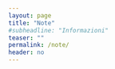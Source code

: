 ```yaml
---
layout: page
title: "Note"
#subheadline: "Informazioni"
teaser: ""
permalink: /note/
header: no
---
```


<!--
1. [`Probability recall.`{:.filelink}]({{ site.baseurl }}{%link note/A-probability_recall-notes.pdf %}) Richiami di probabilità
1. [`Graphical models.`{:.filelink}]({{ site.baseurl }}{%link note/B-graphical_models-notes.pdf %}) Introduzione ai modelli grafici
1. [`Metodi montecarlo.`{:.filelink}]({{ site.baseurl }}{%link note/C-sampling-notes.pdf %}) Introduzione ai metodi montecarlo
1. [`Fondamenti.`{:.filelink}]({{ site.baseurl }}{%link note/1-foundations-notes.pdf %}) Concetti fondamentali del machine learning
1. [`Probabilità e apprendimento.`{:.filelink}]({{ site.baseurl }}{%link note/2-probabilistic-learning-notes.pdf %}) Approcci probabilistici all'apprendimento
1. [`Training.`{:.filelink}]({{ site.baseurl }}{%link note/3-training-notes.pdf %}) Loss functions e metodi di GD
1. [`Linear regression.`{:.filelink}]({{ site.baseurl }}{%link note/4-linregr-notes.pdf %}) Regressione lineare
1. [`Linear classification.`{:.filelink}]({{ site.baseurl }}{%link note/5-linclass-notes.pdf %}) Classificazione lineare
1. [`Probabilistic generative classification.`{:.filelink}]({{ site.baseurl }}{%link note/6-probclass-gen-notes.pdf %}) Classificazione probabilistica generativa
1. [`Probabilistic discriminative classification.`{:.filelink}]({{ site.baseurl }}{%link note/7-probclass-discr-notes.pdf %}) Classificazione probabilistica discriminativa
1. [`Nonparametric regression.`{:.filelink}]({{ site.baseurl }}{%link note/8-nonparam-regr-notes.pdf %}) Regressione non parametrica
1. [`Nonparametric classification`{:.filelink}]({{ site.baseurl }}{%link note/9-nonparam-class-notes.pdf%}) Modelli non parametrici per la classificazione
1. [`SVM`{:.filelink}]({{ site.baseurl }}{%link note/10-svm-notes.pdf%}) Support vector machines
1. [`Neural networks`{:.filelink}]({{ site.baseurl }}{%link note/11-neural-notes.pdf%}) Reti neurali
1. [`Decision trees`{:.filelink}]({{ site.baseurl }}{%link note/12-dectrees-notes.pdf%}) Alberi di decisione
1. [`Ensemble`{:.filelink}]({{ site.baseurl }}{%link note/13-ensemble-notes.pdf%}) Ensemble di modelli
1. [`Clustering`{:.filelink}]({{ site.baseurl }}{%link note/14-clustering-notes.pdf%}) Introduzione al clustering
-->